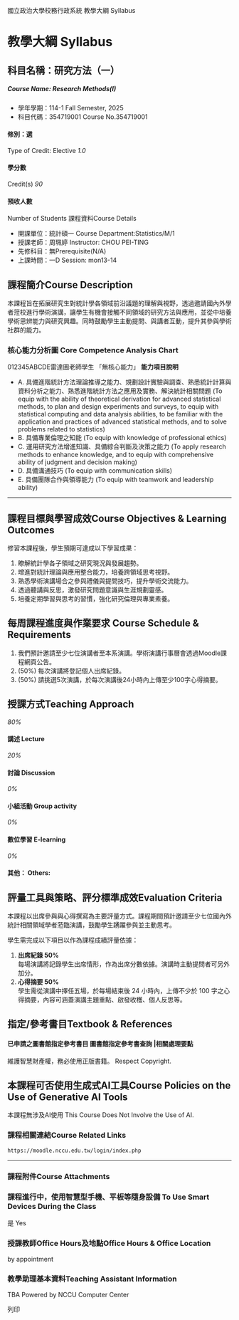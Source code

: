 國立政治大學校務行政系統 教學大綱 Syllabus
# 教學大綱 Syllabus
##  科目名稱：研究方法（一） 
#####  Course Name: Research Methods(I)
  * 學年學期：114-1 Fall Semester, 2025 
  * 科目代碼：354719001 Course No.354719001


#### 修別：選
Type of Credit: Elective 
_1.0_
#### 學分數
Credit(s)
_90_
#### 預收人數
Number of Students
課程資料Course Details
  * 開課單位：統計碩一 Course Department:Statistics/M/1 
  * 授課老師：周珮婷 Instructor: CHOU PEI-TING 
  * 先修科目：無Prerequisite(N/A)
  * 上課時間：一D Session: mon13-14


##  課程簡介Course Description
本課程旨在拓展研究生對統計學各領域前沿議題的理解與視野，透過邀請國內外學者蒞校進行學術演講，讓學生有機會接觸不同領域的研究方法與應用，並從中培養學術思辨能力與研究興趣。同時鼓勵學生主動提問、與講者互動，提升其參與學術社群的能力。
###  核心能力分析圖 Core Competence Analysis Chart
012345ABCDE雷達圖老師學生
「無核心能力」 
**能力項目說明**
  * A. 具備進階統計方法理論推導之能力、規劃設計實驗與調查、熟悉統計計算與資料分析之能力、熟悉進階統計方法之應用及實務、解決統計相關問題 (To equip with the ability of theoretical derivation for advanced statistical methods, to plan and design experiments and surveys, to equip with statistical computing and data analysis abilities, to be familiar with the application and practices of advanced statistical methods, and to solve problems related to statistics)
  * B. 具備專業倫理之知能 (To equip with knowledge of professional ethics)
  * C. 運用研究方法增進知識、具備綜合判斷及決策之能力 (To apply research methods to enhance knowledge, and to equip with comprehensive ability of judgment and decision making)
  * D. 具備溝通技巧 (To equip with communication skills)
  * E. 具備團隊合作與領導能力 (To equip with teamwork and leadership ability)


* * *
##  課程目標與學習成效Course Objectives & Learning Outcomes 
修習本課程後，學生預期可達成以下學習成果：
  1. 瞭解統計學各子領域之研究現況與發展趨勢。
  2. 增進對統計理論與應用整合能力，培養跨領域思考視野。
  3. 熟悉學術演講場合之參與禮儀與提問技巧，提升學術交流能力。
  4. 透過聽講與反思，激發研究問題意識與生涯規劃靈感。
  5. 培養定期學習與思考的習慣，強化研究倫理與專業素養。


##  每周課程進度與作業要求 Course Schedule & Requirements
1. 我們預計邀請至少七位演講者至本系演講。學術演講行事曆會透過Moodle課程網頁公告。
2. (50%) 每次演講將登記個人出席紀錄。
3. (50%) 請挑選5次演講，於每次演講後24小時內上傳至少100字心得摘要。
##  授課方式Teaching Approach
_80%_
####  講述 Lecture
_20%_
####  討論 Discussion
_0%_
####  小組活動 Group activity
_0%_
####  數位學習 E-learning
_0%_
####  其他： Others:
##  評量工具與策略、評分標準成效Evaluation Criteria
本課程以出席參與與心得撰寫為主要評量方式。課程期間預計邀請至少七位國內外統計相關領域學者蒞臨演講，鼓勵學生踴躍參與並主動思考。
  
學生需完成以下項目以作為課程成績評量依據：
  1. **出席紀錄 50%**  
每場演講將記錄學生出席情形，作為出席分數依據。演講時主動提問者可另外加分。
  2. **心得摘要 50%**  
學生需從演講中擇任五場，於每場結束後 24 小時內，上傳不少於 100 字之心得摘要，內容可涵蓋演講主題重點、啟發收穫、個人反思等。


##  指定/參考書目Textbook & References
####  已申請之圖書館指定參考書目  圖書館指定參考書查詢 |相關處理要點
維護智慧財產權，務必使用正版書籍。 Respect Copyright.
##  本課程可否使用生成式AI工具Course Policies on the Use of Generative AI Tools
本課程無涉及AI使用 This Course Does Not Involve the Use of AI.
###  課程相關連結Course Related Links
```
https://moodle.nccu.edu.tw/login/index.php
```

* * *
###  課程附件Course Attachments
###  課程進行中，使用智慧型手機、平板等隨身設備 To Use Smart Devices During the Class
是  Yes
###  授課教師Office Hours及地點Office Hours & Office Location
by appointment
###  教學助理基本資料Teaching Assistant Information
TBA
Powered by NCCU Computer Center
  
列印
